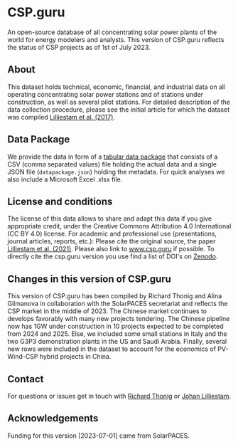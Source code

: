 # CSP.guru
An open-source database of all concentrating solar power plants of the world for energy modelers and analysts. This version of CSP.guru reflects the status of CSP projects as of 1st of July 2023.

## About
This dataset holds technical, economic, financial, and industrial data on all operating concentrating solar power stations and of stations under construction, as well as several pilot stations. For detailed description of the data collection procedure, please see the initial article for which the dataset was compiled [Lilliestam et al. (2017)](https://doi.org/10.1038/nenergy.2017.94).

## Data Package
We provide the data in form of a [tabular data package](https://frictionlessdata.io/specs/tabular-data-package/) that consists of a CSV (comma separated values) file holding the actual data and a single JSON file (`datapackage.json`) holding the metadata. For quick analyses we also include a Microsoft Excel .xlsx file.

## License and conditions
The license of this data allows to share and adapt this data if you give appropriate credit, under the Creative Commons Attribution 4.0 International (CC BY 4.0) license. For academic and professional use (presentations, journal articles, reports, etc.): Please cite the original source, the paper [Lilliestam et al. (2021)](https://doi.org/10.1080/15567249.2020.1773580). Please also link to www.csp.guru if possible. To directly cite the csp.guru version you use find a list of DOI's on [Zenodo](https://doi.org/10.5281/zenodo.1318151).

## Changes in this version of CSP.guru
This version of CSP.guru has been compiled by Richard Thonig and Alina Gilmanova in collaboration with the SolarPACES secretariat and reflects the CSP market in the middle of 2023. The Chinese market continues to develops favorably with many new projects tendering. The Chinese pipeline now has 1GW under construction in 10 projects expected to be completed from 2024 and 2025. Else, we included some small stations in Italy and the two G3P3 demonstration plants in the US and Saudi Arabia. Finally, several new rows were included in the dataset to account for the economics of PV-Wind-CSP hybrid projects in China.


## Contact
For questions or issues get in touch with [Richard Thonig](mailto:richard.thonig@rifs-potsdam.de) or [Johan Lilliestam](mailto:johan.lilliestam@rifs-potsdam.de).

## Acknowledgements
Funding for this version [2023-07-01] came from SolarPACES.
